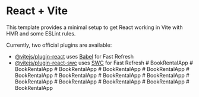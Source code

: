 # React + Vite

This template provides a minimal setup to get React working in Vite with HMR and some ESLint rules.

Currently, two official plugins are available:

- [@vitejs/plugin-react](https://github.com/vitejs/vite-plugin-react/blob/main/packages/plugin-react/README.md) uses [Babel](https://babeljs.io/) for Fast Refresh
- [@vitejs/plugin-react-swc](https://github.com/vitejs/vite-plugin-react-swc) uses [SWC](https://swc.rs/) for Fast Refresh
#   B o o k R e n t a l A p p  
 #   B o o k R e n t a l A p p  
 #   B o o k R e n t a l A p p  
 #   B o o k R e n t a l A p p  
 #   B o o k R e n t a l A p p  
 #   B o o k R e n t a l A p p  
 #   B o o k R e n t a l A p p  
 #   B o o k R e n t a l A p p  
 #   B o o k R e n t a l A p p  
 #   B o o k R e n t a l A p p  
 #   B o o k R e n t a l A p p  
 #   B o o k R e n t a l A p p  
 #   B o o k R e n t a l A p p  
 #   B o o k R e n t a l A p p  
 